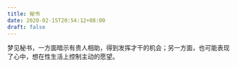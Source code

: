 ```yaml
---
title: 秘书
date: 2020-02-15T20:54:12+08:00
draft: false
---
```


梦见秘书，一方面暗示有贵人相助，得到发挥才干的机会；另一方面，也可能表现了心中，想在性生活上控制主动的愿望。
